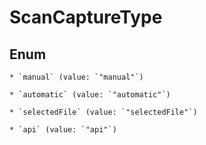 
# ScanCaptureType

## Enum


    * `manual` (value: `"manual"`)

    * `automatic` (value: `"automatic"`)

    * `selectedFile` (value: `"selectedFile"`)

    * `api` (value: `"api"`)



